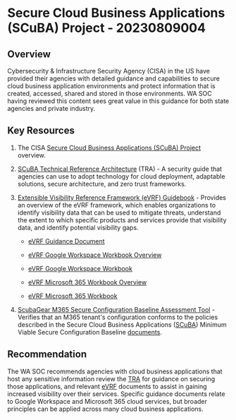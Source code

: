 # Secure Cloud Business Applications (SCuBA) Project - 20230809004

## Overview

Cybersecurity & Infrastructure Security Agency (CISA) in the US have provided their agencies with detailed guidance and capabilities to secure cloud business application environments and protect information that is created, accessed, shared and stored in those environments. WA SOC having reviewed this content sees great value in this guidance for both state agencies and private industry.

## Key Resources

1. The CISA [Secure Cloud Business Applications (SCuBA) Project](https://www.cisa.gov/resources-tools/services/secure-cloud-business-applications-scuba-project) overview.

1. [SCuBA Technical Reference Architecture](https://www.cisa.gov/sites/default/files/2023-06/CSSO-SCUBA-TRA-guidance%20documentV2_508c.pdf) (TRA) - A security guide that agencies can use to adopt technology for cloud deployment, adaptable solutions, secure architecture, and zero trust frameworks.

1. [Extensible Visibility Reference Framework (eVRF) Guidebook](https://www.cisa.gov/sites/default/files/2023-06/CSSO-SCUBA-eVRF%20Guidebook-guidance%20documentV2_508c.pdf) - Provides an overview of the eVRF framework, which enables organizations to identify visibility data that can be used to mitigate threats, understand the extent to which specific products and services provide that visibility data, and identify potential visibility gaps.

    - [eVRF Guidance Document](https://www.cisa.gov/sites/default/files/2023-06/CSSO-SCUBA-eVRF%20Guidebook-guidance%20documentV2_508c.pdf "CSSO SCuBA eVRF Guidebook ")

    - [eVRF Google Workspace Workbook Overview](https://www.cisa.gov/sites/default/files/2023-06/CSSO-SCUBA-eVRF%20Workbook-GWS-V2_508c.pdf "eVRF Google Workspace Overview")

    - [eVRF Google Workspace Workbook](https://www.cisa.gov/sites/default/files/2023-06/CSSO-SCUBA-eVRF%20Spreadsheet-GWS.xlsx "eVRF GWS Workbook ")

    - [eVRF Microsoft 365 Workbook Overview](https://www.cisa.gov/sites/default/files/2023-06/CSSO-SCUBA-eVRF%20Workbook-M365-V2_508c.pdf "eVRF Workbook M365 Overview")

    - [eVRF Microsoft 365 Workbook](https://www.cisa.gov/sites/default/files/2023-06/CSSO-SCUBA-eVRF%20Spreadsheet-M365.xlsx "eVRF M365 ")

1. [ScubaGear M365 Secure Configuration Baseline Assessment Tool](https://github.com/cisagov/ScubaGear) - Verifies that an M365 tenant's configuration conforms to the policies described in the Secure Cloud Business Applications ([SCuBA](https://cisa.gov/scuba)) Minimum Viable Secure Configuration Baseline [documents](https://github.com/cisagov/ScubaGear/tree/main/baselines).

## Recommendation

The WA SOC recommends agencies with cloud business applications that host any sensitive information review the [TRA](https://www.cisa.gov/sites/default/files/2023-06/CSSO-SCUBA-TRA-guidance%20documentV2_508c.pdf) for guidance on securing those applications, and relevant [eVRF](https://www.cisa.gov/sites/default/files/2023-06/CSSO-SCUBA-eVRF%20Guidebook-guidance%20documentV2_508c.pdf) documents to assist in gaining increased visibility over their services. Specific guidance documents relate to Google Workspace and Microsoft 365 cloud services, but broader principles can be applied across many cloud business applications.
